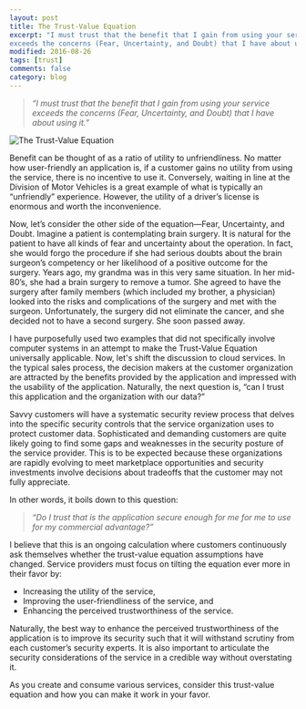 ```yaml
---
layout: post
title: The Trust-Value Equation
excerpt: "I must trust that the benefit that I gain from using your service
exceeds the concerns (Fear, Uncertainty, and Doubt) that I have about using it."
modified: 2016-08-26
tags: [trust]
comments: false
category: blog
---
```


> _“I must trust that the benefit that I gain from using your service
exceeds the
> concerns (Fear, Uncertainty, and Doubt) that I  have about using it.”_

![The Trust-Value Equation](/images/Trust-Value-Equation.png)

Benefit can be thought of as a ratio of utility to unfriendliness.  No matter
how user-friendly an application is, if a customer gains no utility from using
the service, there is no incentive to use it.  Conversely, waiting in line at
the Division of Motor Vehicles is a great example of what is typically an
“unfriendly” experience.  However, the utility of a driver’s license is
enormous and worth the inconvenience.

Now, let’s consider the other side of the equation—Fear, Uncertainty, and
Doubt.  Imagine a patient is contemplating brain surgery.  It is natural for
the patient to have all kinds of fear and uncertainty about the operation.  In
fact, she would forgo the procedure if she had serious doubts about the brain
surgeon’s competency or her likelihood of a positive outcome for the surgery.
 Years ago, my grandma was in this very same situation.  In her mid-80’s, she
had a brain surgery to remove a tumor.  She agreed to have the surgery after
family members (which included my brother, a physician) looked into the risks
and complications of the surgery and met with the surgeon.  Unfortunately, the
surgery did not eliminate the cancer, and she decided not to have a second
surgery.  She soon passed away.

I have purposefully used two examples that did not specifically involve
computer systems in an attempt to make the Trust-Value Equation universally
applicable.  Now, let's shift the discussion to cloud services.  In the typical
sales process, the decision makers at the customer organization are attracted
by the benefits provided by the application and impressed with the usability of
the application.  Naturally, the next question is, “can I trust this
application and the organization with our data?”

Savvy customers will have a systematic security review process that delves into
the specific security controls that the service organization uses to protect
customer data.  Sophisticated and demanding customers are quite likely going to
find some gaps and weaknesses in the security posture of the service provider.
This is to be expected because these organizations are rapidly evolving to meet
marketplace opportunities and security investments involve decisions about
tradeoffs that the customer may not fully appreciate.

In other words, it boils down to this question:

> _“Do I trust that is the application secure enough for me for me to use
for my commercial advantage?”_

I believe that this is an ongoing calculation where customers continuously ask
themselves whether the trust-value equation assumptions have changed.  Service
providers must focus on tilting the equation ever more in their favor by:

* Increasing the utility of the service,
* Improving the user-friendliness of the service, and
* Enhancing the perceived trustworthiness of the service.

Naturally, the best way to enhance the perceived trustworthiness of the
application is to improve its security such that it will withstand scrutiny
from each customer’s security experts.  It is also important to articulate
the security considerations of the service in a credible way without
overstating it.

As you create and consume various services, consider this trust-value equation
and how you can make it work in your favor.
